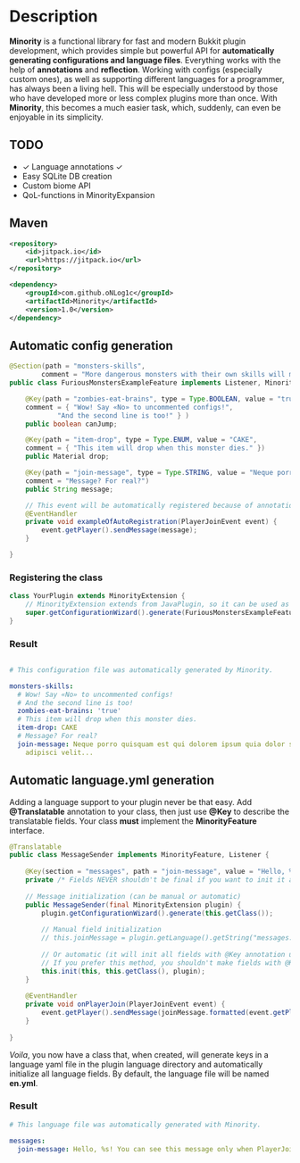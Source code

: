 # Description
**Minority** is a functional library for fast and modern Bukkit plugin development, which provides simple but powerful API for **automatically generating configurations and language files**. Everything works with the help of **annotations** and **reflection**. Working with configs (especially custom ones), as well as supporting different languages ​​for a programmer, has always been a living hell. This will be especially understood by those who have developed more or less complex plugins more than once. With **Minority**, this becomes a much easier task, which, suddenly, can even be enjoyable in its simplicity.

## TODO
- ✓ Language annotations ✓
- Easy SQLite DB creation
- Custom biome API
- QoL-functions in MinorityExpansion

## Maven
```xml
<repository>
    <id>jitpack.io</id>
    <url>https://jitpack.io</url>
</repository>

<dependency>
    <groupId>com.github.oNLog1c</groupId>
    <artifactId>Minority</artifactId>
    <version>1.0</version>
</dependency>
```

## Automatic config generation
```java
@Section(path = "monsters-skills",
        comment = "More dangerous monsters with their own skills will make gameplay more interesting.")
public class FuriousMonstersExampleFeature implements Listener, MinorityFeature {

    @Key(path = "zombies-eat-brains", type = Type.BOOLEAN, value = "true",
    comment = { "Wow! Say «No» to uncommented configs!",
            "And the second line is too!" } )
    public boolean canJump;

    @Key(path = "item-drop", type = Type.ENUM, value = "CAKE",
    comment = { "This item will drop when this monster dies." })
    public Material drop;

    @Key(path = "join-message", type = Type.STRING, value = "Neque porro quisquam est qui dolorem ipsum quia dolor sit amet, consectetur, adipisci velit...",
    comment = "Message? For real?")
    public String message;

    // This event will be automatically registered because of annotation detection in ConfigurationWizard.
    @EventHandler
    private void exampleOfAutoRegistration(PlayerJoinEvent event) {
        event.getPlayer().sendMessage(message);
    }

}
```
### Registering the class
```java
class YourPlugin extends MinorityExtension {
    // MinorityExtension extends from JavaPlugin, so it can be used as the Main class in plugin.yml
    super.getConfigurationWizard().generate(FuriousMonstersExampleFeature.class);
}
```


### Result
```yaml

# This configuration file was automatically generated by Minority.

monsters-skills:
  # Wow! Say «No» to uncommented configs!
  # And the second line is too!
  zombies-eat-brains: 'true'
  # This item will drop when this monster dies.
  item-drop: CAKE
  # Message? For real?
  join-message: Neque porro quisquam est qui dolorem ipsum quia dolor sit amet, consectetur,
    adipisci velit...
```


## Automatic language.yml generation

Adding a language support to your plugin never be that easy.
Add **@Translatable** annotation to your class, then just use **@Key** to describe the translatable fields. Your class **must** implement the **MinorityFeature** interface.
```java
@Translatable
public class MessageSender implements MinorityFeature, Listener {
    
    @Key(section = "messages", path = "join-message", value = "Hello, %s! You can see this message only when PlayerJoinEvent fires!")
    private /* Fields NEVER shouldn't be final if you want to init it automatically! */ String joinMessage; 
    
    // Message initialization (can be manual or automatic)
    public MessageSender(final MinorityExtension plugin) {
    	plugin.getConfigurationWizard().generate(this.getClass());
	
        // Manual field initialization
        // this.joinMessage = plugin.getLanguage().getString("messages.join-message");
	
        // Or automatic (it will init all fields with @Key annotation using reflection)
        // If you prefer this method, you shouldn't make fields with @Key annotation final.
        this.init(this, this.getClass(), plugin);
    }
    
    @EventHandler
    private void onPlayerJoin(PlayerJoinEvent event) {
        event.getPlayer().sendMessage(joinMessage.formatted(event.getPlayer().getName()));
    }
    
}
```
*Voila*, you now have a class that, when created, will generate keys in a language yaml file in the plugin language directory and automatically initialize all language fields. By default, the language file will be named **en.yml**.

### Result
```yaml
# This language file was automatically generated with Minority.

messages:
  join-message: Hello, %s! You can see this message only when PlayerJoinEvent fires!
```
